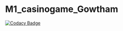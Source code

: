# M1_casinogame_Gowtham
[![Codacy Badge](https://app.codacy.com/project/badge/Grade/8097b530876f4478bdee1d9ed27c3572)](https://www.codacy.com/gh/gowthamnp/M1_game_casinogame/dashboard?utm_source=github.com&amp;utm_medium=referral&amp;utm_content=gowthamnp/M1_game_casinogame&amp;utm_campaign=Badge_Grade)
